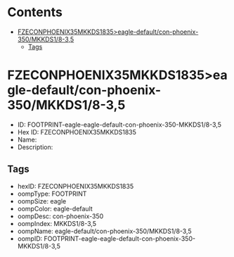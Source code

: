 



Contents
========

* [FZECONPHOENIX35MKKDS1835>eagle-default/con-phoenix-350/MKKDS1/8-3,5](#fzeconphoenix35mkkds1835eagle-defaultcon-phoenix-350mkkds18-35)
	* [Tags](#tags)

# FZECONPHOENIX35MKKDS1835>eagle-default/con-phoenix-350/MKKDS1/8-3,5

- ID: FOOTPRINT-eagle-eagle-default-con-phoenix-350-MKKDS1/8-3,5
- Hex ID: FZECONPHOENIX35MKKDS1835
- Name: 
- Description: 

## Tags

- hexID: FZECONPHOENIX35MKKDS1835
- oompType: FOOTPRINT
- oompSize: eagle
- oompColor: eagle-default
- oompDesc: con-phoenix-350
- oompIndex: MKKDS1/8-3,5
- oompName: eagle-default/con-phoenix-350/MKKDS1/8-3,5
- oompID: FOOTPRINT-eagle-eagle-default-con-phoenix-350-MKKDS1/8-3,5
